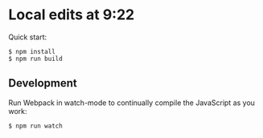 # Local edits at 9:22

Quick start:

```
$ npm install
$ npm run build
````

## Development

Run Webpack in watch-mode to continually compile the JavaScript as you work:

```
$ npm run watch
```
